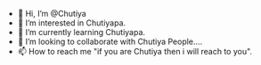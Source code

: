 - 👋 Hi, I’m @Chutiya
- 👀 I’m interested in Chutiyapa.
- 🌱 I’m currently learning Chutiyapa.
- 💞️ I’m looking to collaborate with Chutiya People....
- 📫 How to reach me "if you are Chutiya then i will reach to you".

<!---
ChalChutiya/ChalChutiya is a ✨ special ✨ repository because its `README.md` (this file) appears on your GitHub profile.
You can click the Preview link to take a look at your changes.
--->

